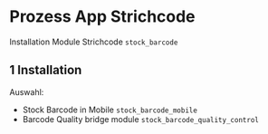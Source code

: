 # Prozess App Strichcode
Installation Module Strichcode `stock_barcode`

## 1 Installation
Auswahl:
* Stock Barcode in Mobile `stock_barcode_mobile`
* Barcode Quality bridge module `stock_barcode_quality_control`